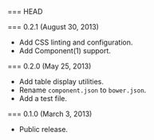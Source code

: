 === HEAD

=== 0.2.1 (August 30, 2013)

* Add CSS linting and configuration.
* Add Component(1) support.

=== 0.2.0 (May 25, 2013)

* Add table display utilities.
* Rename `component.json` to `bower.json`.
* Add a test file.

=== 0.1.0 (March 3, 2013)

* Public release.
